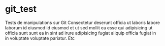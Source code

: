 # git_test
Tests de manipulations sur Git
Consectetur deserunt officia ut laboris labore laborum id eiusmod id eiusmod et ut sed mollit ea esse qui adipisicing ut officia sunt sunt ea in sint ad irure adipisicing fugiat aliquip officia fugiat in in voluptate voluptate pariatur.
Etc
